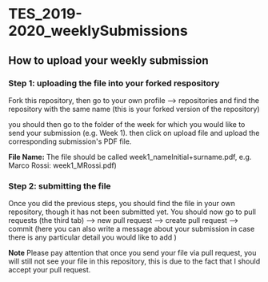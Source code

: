 # TES_2019-2020_weeklySubmissions


## How to upload your weekly submission 

### Step 1: uploading the file into your forked respository 

Fork this repository, then go to your own profile --> repositories and find the repository with the same name (this is your forked version of the repository)

you should then go to the folder of the week for which you would like to send your submission (e.g. Week 1). then click on upload file and upload the corresponding submission's PDF file.

**File Name:** The file should be called week1_nameInitial+surname.pdf, e.g. Marco Rossi: week1_MRossi.pdf) 


### Step 2: submitting the file 

Once you did the previous steps, you should find the file in your own repository, though it has not  been submitted yet. You should now go to pull requests (the third tab) -->  new pull request --> create pull request --> commit   (here you can also write a message about your submission in case there is any particular detail you would like to add ) 

**Note** Please pay attention that once you send your file via pull request, you will still not see your file in this repository, this is due to the fact that I should accept your pull request.  


